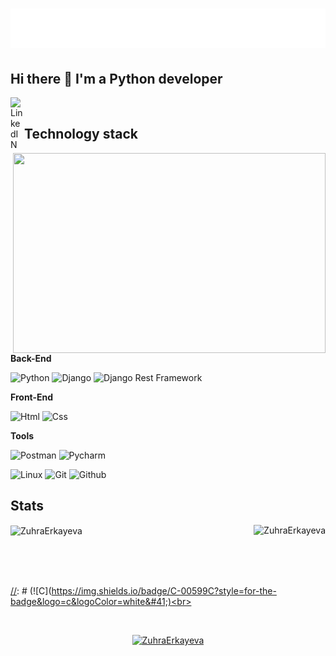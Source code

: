 <h1 align="center">
  <img src="name.svg" alt="Zuhra"/>
</h1>

## Hi there 👋 I'm a Python developer


<a href="https://www.linkedin.com/in/zuhra-erkayeva/">
  <img align="left" alt="LinkedIN" width="22px" src="https://upload.wikimedia.org/wikipedia/commons/thumb/8/81/LinkedIn_icon.svg/2048px-LinkedIn_icon.svg.png" />
</a>

<br>


## Technology stack

  <img align="right" src="https://i.pinimg.com/736x/5d/20/58/5d2058b5c9458041f4c86f96a3bca9b1.jpg" width="500" height="320" />

**Back-End**

![Python](https://img.shields.io/badge/Python-FFD43B?style=for-the-badge&logo=python&logoColor=blue)
![Django](https://img.shields.io/badge/Django-092E20?style=for-the-badge&logo=django&logoColor=green)
![Django Rest Framework](https://img.shields.io/badge/django%20rest-ff1709?style=for-the-badge&logo=django&logoColor=white)



**Front-End**

![Html](https://img.shields.io/badge/HTML5-E34F26?style=for-the-badge&logo=html5&logoColor=white)
![Css](https://img.shields.io/badge/CSS3-1572B6?style=for-the-badge&logo=css3&logoColor=white)


**Tools**

![Postman](https://img.shields.io/badge/Postman-FF6C37?style=for-the-badge&logo=Postman&logoColor=white)
![Pycharm](https://img.shields.io/badge/PyCharm-000000.svg?&style=for-the-badge&logo=PyCharm&logoColor=white)

![Linux](https://img.shields.io/badge/Linux-FCC624?style=for-the-badge&logo=linux&logoColor=black)
![Git](https://img.shields.io/badge/-Git-black?style=for-the-badge&logo=git&logoColor=white)
![Github](https://img.shields.io/badge/GitHub-100000?style=for-the-badge&logo=github&logoColor=white)

## Stats


<div style="display: flex; justify-content: space-between;">
  <div>
    <img align="center" src="https://github-readme-stats.vercel.app/api?username=ZuhraErkayeva&show_icons=true&theme=dracula&include_all_commits=true&count_private=true" alt="ZuhraErkayeva"/>
  </div>
  <div>
    <img align="left" src="https://github-readme-stats.vercel.app/api/top-langs/?username=ZuhraErkayeva&theme=blue-green" alt="ZuhraErkayeva" />
  </div>
</div>


  [//]: # (<p align="left"> <img src="https://komarev.com/ghpvc/?username=ZuhraErkayeva&label=Profile%20views&color=0e75b6&style=flat" alt="ZuhraErkayeva" /> </p>)
<br>
<br>
<br>

  [//]: # (![C]&#40;https://img.shields.io/badge/C-00599C?style=for-the-badge&logo=c&logoColor=white&#41;)<br>
  
<br>


<p align="center"> <a href="https://github.com/ryo-ma/github-profile-trophy"><img src="https://github-profile-trophy.vercel.app/?username=ZuhraErkayeva&theme=onestar&row=1&margin-w=15&margin-h=15&no-bg=true" alt="ZuhraErkayeva" /></a></p>




